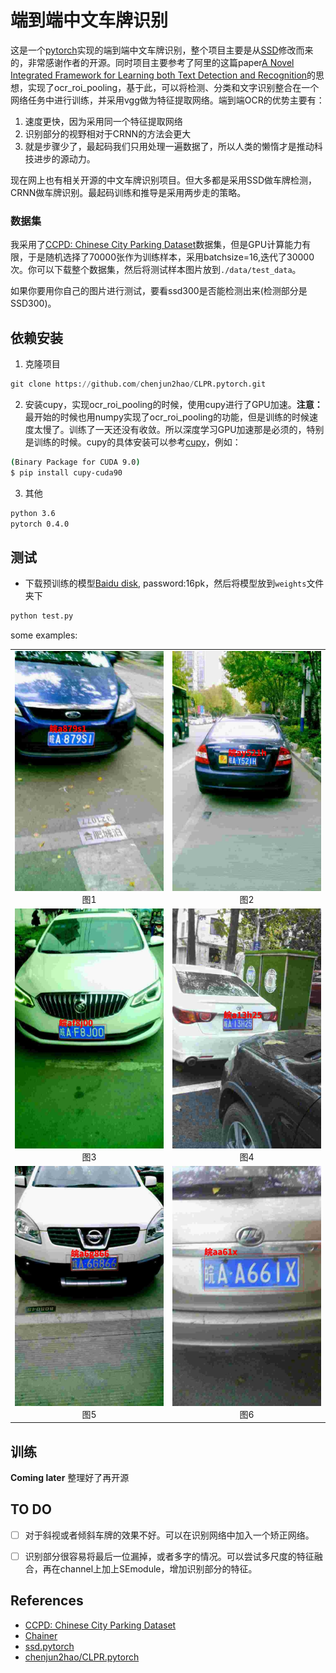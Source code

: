 # 端到端中文车牌识别

这是一个[pytorch](http://pytorch.org/)实现的端到端中文车牌识别，整个项目主要是从[SSD](https://github.com/amdegroot/ssd.pytorch)修改而来的，非常感谢作者的开源。同时项目主要参考了阿里的这篇paper[A Novel Integrated Framework for Learning both Text Detection and Recognition](https://arxiv.org/abs/1811.08611v1)的思想，实现了ocr_roi_pooling，基于此，可以将检测、分类和文字识别整合在一个网络任务中进行训练，并采用vgg做为特征提取网络。端到端OCR的优势主要有：
1. 速度更快，因为采用同一个特征提取网络
2. 识别部分的视野相对于CRNN的方法会更大
3. 就是步骤少了，最起码我们只用处理一遍数据了，所以人类的懒惰才是推动科技进步的源动力。

现在网上也有相关开源的中文车牌识别项目。但大多都是采用SSD做车牌检测，CRNN做车牌识别。最起码训练和推导是采用两步走的策略。

### 数据集
我采用了[CCPD: Chinese City Parking Dataset](https://github.com/detectRecog/CCPD)数据集，但是GPU计算能力有限，于是随机选择了70000张作为训练样本，采用batchsize=16,迭代了30000次。你可以下载整个数据集，然后将测试样本图片放到`./data/test_data`。

如果你要用你自己的图片进行测试，要看ssd300是否能检测出来(检测部分是SSD300)。


## 依赖安装
1. 克隆项目
```python
git clone https://github.com/chenjun2hao/CLPR.pytorch.git
```

2. 安装cupy，实现ocr_roi_pooling的时候，使用cupy进行了GPU加速。**注意：** 最开始的时候也用numpy实现了ocr_roi_pooling的功能，但是训练的时候速度太慢了。训练了一天还没有收敛。所以深度学习GPU加速那是必须的，特别是训练的时候。cupy的具体安装可以参考[cupy](https://github.com/cupy/cupy)，例如：
```bash
(Binary Package for CUDA 9.0)
$ pip install cupy-cuda90
```

3. 其他
```bash
python 3.6
pytorch 0.4.0
```

## 测试
- 下载预训练的模型[Baidu disk](https://pan.baidu.com/s/1kxbXWjfOwoLgn1qaCSRQnw), password:16pk，然后将模型放到`weights`文件夹下

```python
python test.py
```
some examples:
<table>
    <tr>
        <td ><center><img src="./output/0.jpg" >图1 </center></td>
        <td ><center><img src="./output/1.jpg"  >图2 </center></td>
    </tr>
    <tr>
        <td ><center><img src="./output/4.jpg" >图3 </center></td>
        <td ><center><img src="./output/3.jpg"  >图4 </center></td>
    </tr>
    <tr>
        <td ><center><img src="./output/5.jpg" >图5 </center></td>
        <td ><center><img src="./output/6.jpg"  >图6 </center></td>
    </tr>
</table>


## 训练
**Coming later**  整理好了再开源

## TO DO
- [ ] 对于斜视或者倾斜车牌的效果不好。可以在识别网络中加入一个矫正网络。
- [ ] 识别部分很容易将最后一位漏掉，或者多字的情况。可以尝试多尺度的特征融合，再在channel上加上SEmodule，增加识别部分的特征。


## References
- [CCPD: Chinese City Parking Dataset](https://github.com/detectRecog/CCPD)
- [Chainer](https://github.com/Hakuyume/chainer-ssd)
- [ssd.pytorch](https://github.com/amdegroot/ssd.pytorch)
- [chenjun2hao/CLPR.pytorch](https://github.com/chenjun2hao/CLPR.pytorch)
